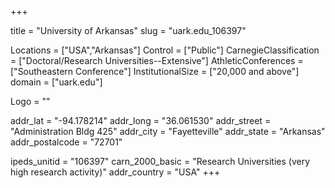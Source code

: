 
+++

title = "University of Arkansas"
slug = "uark.edu_106397"

Locations = ["USA","Arkansas"]
Control = ["Public"]
CarnegieClassification = ["Doctoral/Research Universities--Extensive"]
AthleticConferences = ["Southeastern Conference"]
InstitutionalSize = ["20,000 and above"]
domain = ["uark.edu"]

Logo = ""

addr_lat = "-94.178214"
addr_long = "36.061530"
addr_street = "Administration Bldg 425"
addr_city = "Fayetteville"
addr_state = "Arkansas"
addr_postalcode = "72701"

ipeds_unitid = "106397"
carn_2000_basic = "Research Universities (very high research activity)"
addr_country = "USA"
+++
    
